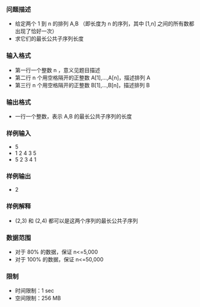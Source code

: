 ### 问题描述

- 给定两个 1 到 n 的排列 A,B （即长度为 n 的序列，其中 [1,n] 之间的所有数都出现了恰好一次）
- 求它们的最长公共子序列长度

### 输入格式

- 第一行一个整数 n ，意义见题目描述
- 第二行 n 个用空格隔开的正整数 A[1],…,A[n]，描述排列 A
- 第三行 n 个用空格隔开的正整数 B[1],…,B[n]，描述排列 B

### 输出格式

- 一行一个整数，表示 A,B 的最长公共子序列的长度

### 样例输入

- 5
- 1 2 4 3 5
- 5 2 3 4 1

### 样例输出

- 2

### 样例解释

- (2,3) 和 (2,4) 都可以是这两个序列的最长公共子序列

### 数据范围

- 对于 80% 的数据，保证 n<=5,000
- 对于 100% 的数据，保证 n<=50,000

### 限制

- 时间限制：1 sec
- 空间限制：256 MB